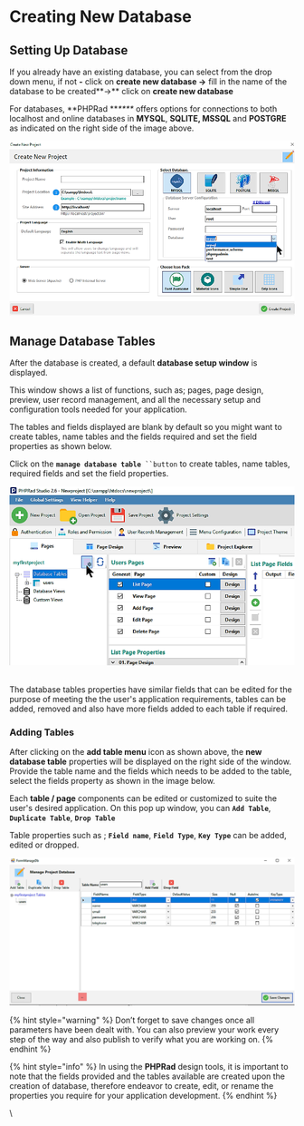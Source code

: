 # Creating New Database

## Setting Up Database

If  you already have an existing database, you can select from the drop down menu, if not **-** click on **create new database ->** fill in the name of the database to be created**->** click on **create new database**&#x20;

For databases, **PHPRad **_****_ offers options for connections to both localhost and online databases in **MYSQL**, **SQLITE, MSSQL** and **POSTGRE** as indicated on the right side of the image above.

![](<../.gitbook/assets/bandicam 2019-01-27 13-13-35-209.png>)

## Manage Database Tables

After the database is created, a default **database setup window** is displayed.&#x20;

This window shows a list of functions, such as; pages, page design, preview, user record management, and all the necessary setup and configuration tools needed for your application.&#x20;

The tables and fields displayed are blank by default so you might want to create tables, name tables and the fields required and set the field properties as shown below.

Click on the **`manage database table`**` ``button` to create tables, name tables, required fields and set the field properties.

![](<../.gitbook/assets/bandicam 2019-01-27 20-36-50-362.png>)


\
The database tables properties have similar fields that can be edited for the purpose of meeting the the user's application requirements, tables can be added, removed and also have more fields added to each table if required.

### Adding Tables

After clicking on the **add table menu** icon as shown above, the **new database table** properties will be displayed on the right side of the window. Provide the table name and the fields which needs to be added to the table, select the fields property as shown in the image below.

Each **table / page** components can be edited or customized to suite the user's  desired application. On this pop up window, you can **`Add Table`**, **`Duplicate Table`**, **`Drop Table`**

Table properties such as ; **`Field name`**, **`Field Type`**, **`Key Type`** can be added, edited or dropped.

![](<../.gitbook/assets/bandicam 2019-01-29 10-59-12-039.png>)

{% hint style="warning" %}
Don’t forget to save changes once all parameters have been dealt with. You can also preview your work every step of the way and also publish to verify what you are working on.
{% endhint %}

{% hint style="info" %}
In using the **PHPRad** design tools, it is important to note that the fields provided and the tables available are created upon the creation of database, therefore endeavor to create, edit, or rename the properties you require for your application development.
{% endhint %}


\
